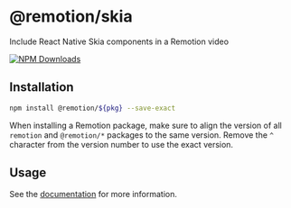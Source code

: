 # @remotion/skia
 
Include React Native Skia components in a Remotion video
 
[![NPM Downloads](https://img.shields.io/npm/dm/skia.svg?style=flat&color=black&label=Downloads)](https://npmcharts.com/compare/skia?minimal=true)
 
## Installation
 
```bash
npm install @remotion/${pkg} --save-exact
```
 
When installing a Remotion package, make sure to align the version of all `remotion` and `@remotion/*` packages to the same version.
Remove the `^` character from the version number to use the exact version.
 
## Usage
 
See the [documentation](https://www.remotion.dev/docs/skia) for more information.
